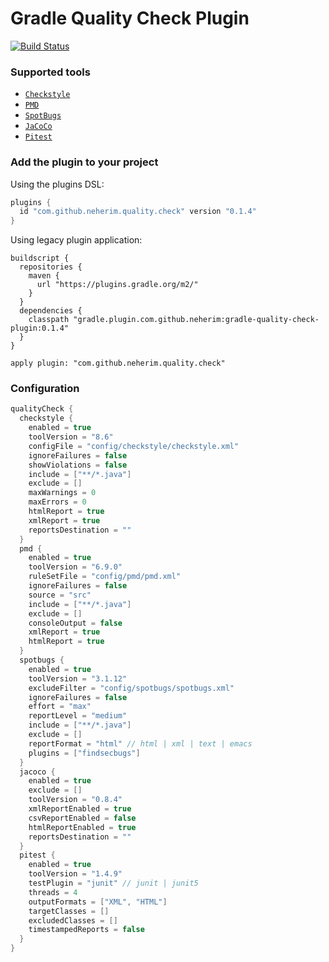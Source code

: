# Gradle Quality Check Plugin
[![Build Status](https://travis-ci.com/neherim/gradle-quality-check-plugin.svg?branch=master)](https://travis-ci.com/neherim/gradle-quality-check-plugin)

### Supported tools

 * [`Checkstyle`](https://docs.gradle.org/current/userguide/checkstyle_plugin.html)
 * [`PMD`](https://docs.gradle.org/current/userguide/pmd_plugin.html)
 * [`SpotBugs`](https://plugins.gradle.org/plugin/com.github.spotbugs)
 * [`JaCoCo`](https://docs.gradle.org/current/userguide/jacoco_plugin.html)
 * [`Pitest`](https://plugins.gradle.org/plugin/info.solidsoft.pitest)
 
### Add the plugin to your project
Using the plugins DSL:
```groovy
plugins {
  id "com.github.neherim.quality.check" version "0.1.4"
}
```

Using legacy plugin application:
```
buildscript {
  repositories {
    maven {
      url "https://plugins.gradle.org/m2/"
    }
  }
  dependencies {
    classpath "gradle.plugin.com.github.neherim:gradle-quality-check-plugin:0.1.4"
  }
}

apply plugin: "com.github.neherim.quality.check"
```

### Configuration
```groovy
qualityCheck {
  checkstyle {
    enabled = true
    toolVersion = "8.6"
    configFile = "config/checkstyle/checkstyle.xml"
    ignoreFailures = false
    showViolations = false
    include = ["**/*.java"]
    exclude = []
    maxWarnings = 0
    maxErrors = 0
    htmlReport = true
    xmlReport = true
    reportsDestination = ""
  }
  pmd {
    enabled = true
    toolVersion = "6.9.0"
    ruleSetFile = "config/pmd/pmd.xml"
    ignoreFailures = false
    source = "src"
    include = ["**/*.java"]
    exclude = []
    consoleOutput = false
    xmlReport = true
    htmlReport = true
  }
  spotbugs {
    enabled = true
    toolVersion = "3.1.12"
    excludeFilter = "config/spotbugs/spotbugs.xml"
    ignoreFailures = false
    effort = "max"
    reportLevel = "medium"
    include = ["**/*.java"]
    exclude = []
    reportFormat = "html" // html | xml | text | emacs
    plugins = ["findsecbugs"]
  }
  jacoco {
    enabled = true
    exclude = []
    toolVersion = "0.8.4"
    xmlReportEnabled = true
    csvReportEnabled = false
    htmlReportEnabled = true
    reportsDestination = ""
  }
  pitest {
    enabled = true
    toolVersion = "1.4.9"
    testPlugin = "junit" // junit | junit5 
    threads = 4
    outputFormats = ["XML", "HTML"]
    targetClasses = []
    excludedClasses = []
    timestampedReports = false
  }
}
```
